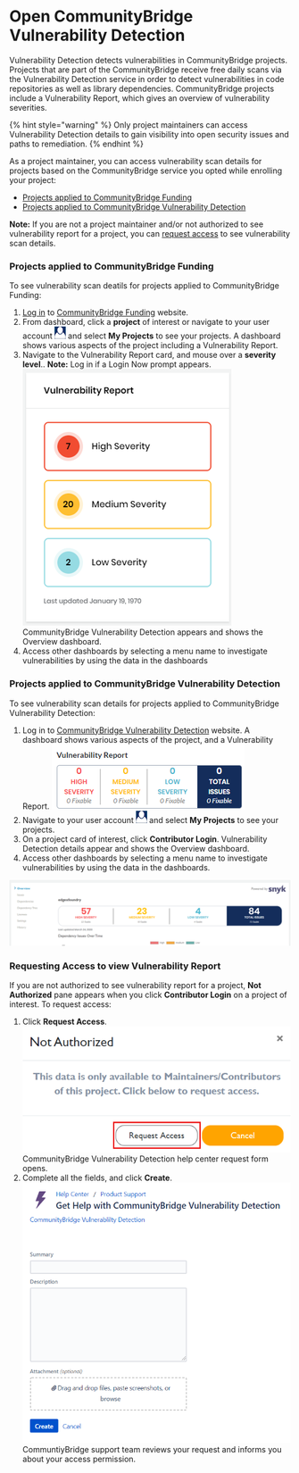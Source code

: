 # Open CommunityBridge Vulnerability Detection

Vulnerability Detection detects vulnerabilities in CommunityBridge projects. Projects that are part of the CommunityBridge receive free daily scans via the Vulnerability Detection service in order to detect vulnerabilities in code repositories as well as library dependencies. CommunityBridge projects include a Vulnerability Report, which gives an overview of vulnerability severities. 

{% hint style="warning" %}
Only project maintainers can access Vulnerability Detection details to gain visibility into open security issues and paths to remediation.
{% endhint %}

As a project maintainer, you can access vulnerability scan details for projects based on the CommunityBridge service you opted while enrolling your project:

* [Projects applied to CommunityBridge Funding](open-communitybridge-vulnerability-detection.md#projects-applied-to-communitybridge-funding)
* [Projects applied to CommunityBridge Vulnerability Detection](open-communitybridge-vulnerability-detection.md#projects-applied-to-communitybridge-vulnerability-detetction)

**Note:** If you are not a project maintainer and/or not authorized to see vulnerability report for a project, you can [request access](open-communitybridge-vulnerability-detection.md#requesting-access-to-view-vulnerability-report) to see vulnerability scan details.

### Projects applied to CommunityBridge Funding

To see vulnerability scan deatils for projects applied to CommunityBridge Funding:

1. [Log in](../../sso/sign-in-to-your-account/) to [CommunityBridge Funding](https://funding.communitybridge.org/) website.
2. From dashboard, click a **project** of interest or navigate to your user account ![](../../.gitbook/assets/7419007.png) and select **My Projects** to see your projects. A dashboard shows various aspects of the project including a Vulnerability Report.
3. Navigate to the Vulnerability Report card, and mouse over a **severity level**.. **Note:** Log in if a Login Now prompt appears.   ![](../../.gitbook/assets/funding-vulnerability-report.png)   CommunityBridge Vulnerability Detection appears and shows the Overview dashboard. 
4. Access other dashboards by selecting a menu name to investigate vulnerabilities by using the data in the dashboards

### Projects applied to CommunityBridge Vulnerability Detection

To see vulnerability scan details for projects applied to CommunityBridge Vulnerability Detection:

1. Log in to  [CommunityBridge Vulnerability Detection](https://security.communitybridge.org/#/) website. A dashboard shows various aspects of the project, and a Vulnerability Report. ![](../../.gitbook/assets/7419012.png)
2. Navigate to your user account ![](../../.gitbook/assets/7419007.png) and select **My Projects** to see your projects.
3. On a project card of interest, click **Contributor Login**. Vulnerability Detection details appear and shows the Overview dashboard.
4. Access other dashboards by selecting a menu name to investigate vulnerabilities by using the data in the dashboards.

![Security Dashboard](../../.gitbook/assets/security-dashboard.png)

### Requesting Access to view Vulnerability Report

If you are not authorized to see vulnerability report for a project, **Not Authorized** pane appears when you click **Contributor Login** on a project of interest. To request access:

1. Click **Request Access**.  ![](../../.gitbook/assets/request-access%20%281%29.png)  CommunityBridge Vulnerability Detection help center request form opens.
2. Complete all the fields, and click **Create**.  ![](../../.gitbook/assets/help-desk-form.png)  CommuntiyBridge support team reviews your request and informs you about your access permission.





